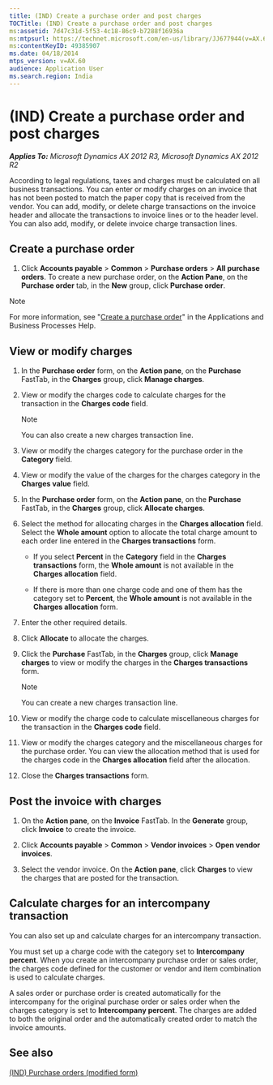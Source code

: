 ```yaml
---
title: (IND) Create a purchase order and post charges
TOCTitle: (IND) Create a purchase order and post charges
ms:assetid: 7d47c31d-5f53-4c18-86c9-b7288f16936a
ms:mtpsurl: https://technet.microsoft.com/en-us/library/JJ677944(v=AX.60)
ms:contentKeyID: 49385907
ms.date: 04/18/2014
mtps_version: v=AX.60
audience: Application User
ms.search.region: India
---
```


# (IND) Create a purchase order and post charges 


_**Applies To:** Microsoft Dynamics AX 2012 R3, Microsoft Dynamics AX 2012 R2_

According to legal regulations, taxes and charges must be calculated on all business transactions. You can enter or modify charges on an invoice that has not been posted to match the paper copy that is received from the vendor. You can add, modify, or delete charge transactions on the invoice header and allocate the transactions to invoice lines or to the header level. You can also add, modify, or delete invoice charge transaction lines.

## Create a purchase order

1.  Click **Accounts payable** \> **Common** \> **Purchase orders** \> **All purchase orders**. To create a new purchase order, on the **Action Pane**, on the **Purchase order** tab, in the **New** group, click **Purchase order**.


> [!NOTE]
> <P>For more information, see "<A href="create-a-purchase-order.md">Create a purchase order</A>" in the Applications and Business Processes Help.</P>



## View or modify charges

1.  In the **Purchase order** form, on the **Action pane**, on the **Purchase** FastTab, in the **Charges** group, click **Manage charges**.

2.  View or modify the charges code to calculate charges for the transaction in the **Charges code** field.
    

    > [!NOTE]
    > <P>You can also create a new charges transaction line.</P>



3.  View or modify the charges category for the purchase order in the **Category** field.

4.  View or modify the value of the charges for the charges category in the **Charges value** field.

5.  In the **Purchase order** form, on the **Action pane**, on the **Purchase** FastTab, in the **Charges** group, click **Allocate charges**.

6.  Select the method for allocating charges in the **Charges allocation** field. Select the **Whole amount** option to allocate the total charge amount to each order line entered in the **Charges transactions** form.
    
      - If you select **Percent** in the **Category** field in the **Charges transactions** form, the **Whole amount** is not available in the **Charges allocation** field.
    
      - If there is more than one charge code and one of them has the category set to **Percent**, the **Whole amount** is not available in the **Charges allocation** form.

7.  Enter the other required details.

8.  Click **Allocate** to allocate the charges.

9.  Click the **Purchase** FastTab, in the **Charges** group, click **Manage charges** to view or modify the charges in the **Charges transactions** form.
    

    > [!NOTE]
    > <P>You can create a new charges transaction line.</P>



10. View or modify the charge code to calculate miscellaneous charges for the transaction in the **Charges code** field.

11. View or modify the charges category and the miscellaneous charges for the purchase order. You can view the allocation method that is used for the charges code in the **Charges allocation** field after the allocation.

12. Close the **Charges transactions** form.

## Post the invoice with charges

1.  On the **Action pane**, on the **Invoice** FastTab. In the **Generate** group, click **Invoice** to create the invoice.

2.  Click **Accounts payable** \> **Common** \> **Vendor invoices** \> **Open vendor invoices**.

3.  Select the vendor invoice. On the **Action pane**, click **Charges** to view the charges that are posted for the transaction.

## Calculate charges for an intercompany transaction

You can also set up and calculate charges for an intercompany transaction.

You must set up a charge code with the category set to **Intercompany percent**. When you create an intercompany purchase order or sales order, the charges code defined for the customer or vendor and item combination is used to calculate charges.

A sales order or purchase order is created automatically for the intercompany for the original purchase order or sales order when the charges category is set to **Intercompany percent**. The charges are added to both the original order and the automatically created order to match the invoice amounts.

## See also

[(IND) Purchase orders (modified form)](https://technet.microsoft.com/en-us/library/jj664798\(v=ax.60\))

  


